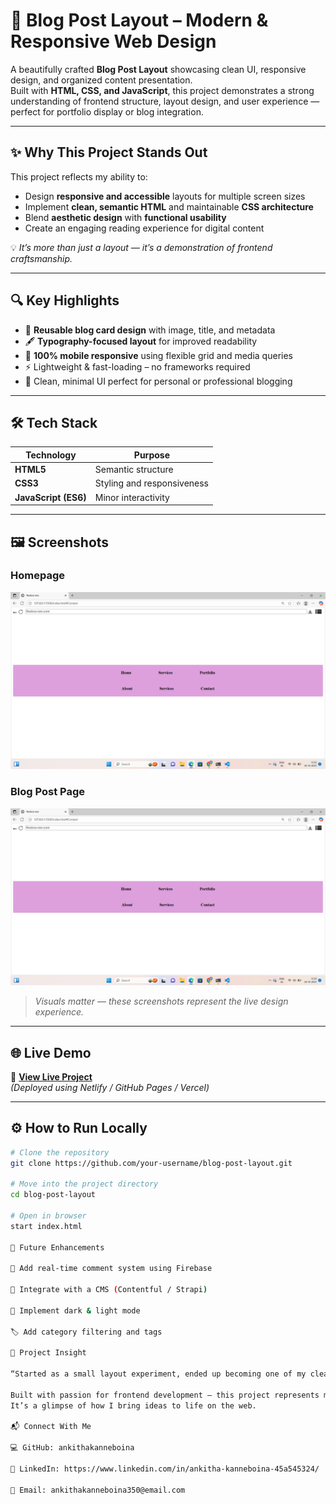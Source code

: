 # 📰 Blog Post Layout – Modern & Responsive Web Design

A beautifully crafted **Blog Post Layout** showcasing clean UI, responsive design, and organized content presentation.  
Built with **HTML, CSS, and JavaScript**, this project demonstrates a strong understanding of frontend structure, layout design, and user experience — perfect for portfolio display or blog integration.

---

## ✨ Why This Project Stands Out

This project reflects my ability to:
- Design **responsive and accessible** layouts for multiple screen sizes  
- Implement **clean, semantic HTML** and maintainable **CSS architecture**  
- Blend **aesthetic design** with **functional usability**  
- Create an engaging reading experience for digital content  

💡 *It’s more than just a layout — it’s a demonstration of frontend craftsmanship.*

---

## 🔍 Key Highlights

- 🧩 **Reusable blog card design** with image, title, and metadata  
- 🖋️ **Typography-focused layout** for improved readability  
- 📱 **100% mobile responsive** using flexible grid and media queries  
- ⚡ Lightweight & fast-loading – no frameworks required  
- 🎨 Clean, minimal UI perfect for personal or professional blogging

---

## 🛠️ Tech Stack

| Technology | Purpose |
|-------------|----------|
| **HTML5** | Semantic structure |
| **CSS3** | Styling and responsiveness |
| **JavaScript (ES6)** | Minor interactivity |

---

## 🖼️ Screenshots

### Homepage  
![Homepage Screenshot](screenshots/navop.png)

### Blog Post Page  
![Post Screenshot](screenshots/navop.png)

> *Visuals matter — these screenshots represent the live design experience.*

---

## 🌐 Live Demo

🔗 **[View Live Project](http://127.0.0.1:5500/index.html)**  
*(Deployed using Netlify / GitHub Pages / Vercel)*

---

## ⚙️ How to Run Locally

```bash
# Clone the repository
git clone https://github.com/your-username/blog-post-layout.git

# Move into the project directory
cd blog-post-layout

# Open in browser
start index.html

🚀 Future Enhancements

💬 Add real-time comment system using Firebase

🧠 Integrate with a CMS (Contentful / Strapi)

🌙 Implement dark & light mode

🏷️ Add category filtering and tags

💬 Project Insight

“Started as a small layout experiment, ended up becoming one of my cleanest and most polished designs.”

Built with passion for frontend development — this project represents my eye for design, attention to detail, and code discipline.
It’s a glimpse of how I bring ideas to life on the web.

📬 Connect With Me

💻 GitHub: ankithakanneboina

🔗 LinkedIn: https://www.linkedin.com/in/ankitha-kanneboina-45a545324/

📧 Email: ankithakanneboina350@email.com
